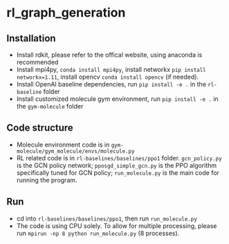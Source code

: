 # rl_graph_generation

## Installation

- Install rdkit, please refer to the offical website, using anaconda is recommended
- Install mpi4py, `conda install mpi4py`, install networkx `pip install networkx=1.11`, install opencv `conda install opencv` (if needed).
- Install OpenAI baseline dependencies, run `pip install -e .` in the `rl-baseline` folder
- Install customized molecule gym environment, run `pip install -e .` in the `gym-molecule` folder



## Code structure

- Molecule environment code is in `gym-molecule/gym_molecule/envs/molecule.py`
- RL related code is in `rl-baselines/baselines/ppo1` folder. `gcn_policy.py` is the GCN policy network; `pposgd_simple_gcn.py` is the PPO algorithm specifically tuned for GCN policy; `run_molecule.py` is the main code for running the program.



## Run

- cd into `rl-baselines/baselines/ppo1`, then run `run_molecule.py`
- The code is using CPU solely. To allow for multiple processing, please run `mpirun -np 8 python run_molecule.py` (8 processes).